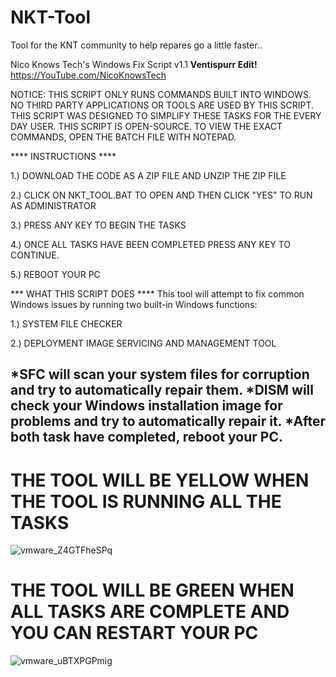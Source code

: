 # NKT-Tool
Tool for the KNT community to help repares go a little faster..

Nico Knows Tech's Windows Fix Script v1.1 **__Ventispurr Edit!__**
https://YouTube.com/NicoKnowsTech

 NOTICE: THIS SCRIPT ONLY RUNS COMMANDS BUILT INTO WINDOWS. NO THIRD PARTY APPLICATIONS OR TOOLS
ARE USED BY THIS SCRIPT. THIS SCRIPT WAS DESIGNED TO SIMPLIFY THESE TASKS FOR THE EVERY DAY USER.
THIS SCRIPT IS OPEN-SOURCE. TO VIEW THE EXACT COMMANDS, OPEN THE BATCH FILE WITH NOTEPAD.


**** INSTRUCTIONS ****

1.) DOWNLOAD THE CODE AS A ZIP FILE AND UNZIP THE ZIP FILE

2.) CLICK ON NKT_TOOL.BAT TO OPEN AND THEN CLICK "YES" TO RUN AS ADMINISTRATOR

3.) PRESS ANY KEY TO BEGIN THE TASKS

4.) ONCE ALL TASKS HAVE BEEN COMPLETED PRESS ANY KEY TO CONTINUE.

5.) REBOOT YOUR PC

*** WHAT THIS SCRIPT DOES ****
This tool will attempt to fix common Windows issues by running two built-in Windows functions:


1.) SYSTEM FILE CHECKER

2.) DEPLOYMENT IMAGE SERVICING AND MANAGEMENT TOOL

*SFC will scan your system files for corruption and try to automatically repair them.
*DISM will check your Windows installation image for problems and try to automatically repair it.
*After both task have completed, reboot your PC.
---------------------------------------------------

# THE TOOL WILL BE YELLOW WHEN THE TOOL IS RUNNING ALL THE TASKS
![vmware_Z4GTFheSPq](https://user-images.githubusercontent.com/91895035/201548275-5c5dbac9-f891-4230-9ddc-12bf34ab05f0.png)

# THE TOOL WILL BE GREEN WHEN ALL TASKS ARE COMPLETE AND YOU CAN RESTART YOUR PC 
![vmware_uBTXPGPmig](https://user-images.githubusercontent.com/91895035/201548309-811afb21-bc35-48d4-8c35-476c2edb2444.png)
